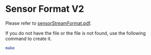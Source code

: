 <!--
waggle_topic=IGNORE
-->

# Sensor Format V2

Please refer to [sensorStreamFormat.pdf](https://github.com/waggle-sensor/waggle/blob/master/coresensors/docs/sensorStreamFormat/sensorStreamFormat.pdf).

If you do not have the file or the file is not found, use the following command to create it.

```bash
make
```
